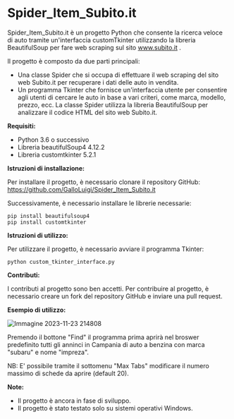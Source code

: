 # Spider_Item_Subito.it
Spider_Item_Subito.it è un progetto Python che consente la ricerca veloce di auto tramite un'interfaccia customTkinter utilizzando la libreria BeautifulSoup per fare web scraping sul sito www.subito.it .

Il progetto è composto da due parti principali:

* Una classe Spider che si occupa di effettuare il web scraping del sito web Subito.it per recuperare i dati delle auto in vendita.
* Un programma Tkinter che fornisce un'interfaccia utente per consentire agli utenti di cercare le auto in base a vari criteri, come marca, modello, prezzo, ecc.
La classe Spider utilizza la libreria BeautifulSoup per analizzare il codice HTML del sito web Subito.it.

**Requisiti:**

- Python 3.6 o successivo
- Libreria beautifulSoup4 4.12.2
- Libreria customtkinter 5.2.1

**Istruzioni di installazione:**

Per installare il progetto, è necessario clonare il repository GitHub:
https://github.com/GalloLuigi/Spider_Item_Subito.it

Successivamente, è necessario installare le librerie necessarie:

```
pip install beautifulsoup4 
pip install customtkinter
```

**Istruzioni di utilizzo:**

Per utilizzare il progetto, è necessario avviare il programma Tkinter:

```
python custom_tkinter_interface.py
```

**Contributi:**

I contributi al progetto sono ben accetti. Per contribuire al progetto, è necessario creare un fork del repository GitHub e inviare una pull request.

**Esempio di utilizzo:**

![Immagine 2023-11-23 214808](https://github.com/GalloLuigi/Spider_Item_Subito.it/assets/71981111/e793eb90-52ac-40e2-8c87-8db65e905d7c)

Premendo il bottone "Find" il programma prima aprirà nel broswer predefinito tutti gli anninci in Campania di auto a benzina con marca "subaru" e nome "impreza".

NB: E' possibile tramite il sottomenu "Max Tabs" modificare il numero massimo di schede da aprire (default 20).


**Note:**

- Il progetto è ancora in fase di sviluppo.
- Il progetto è stato testato solo su sistemi operativi Windows.

